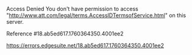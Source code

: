 Access Denied
You don't have permission to access "http://www.att.com/legal/terms.AccessIDTermsofService.html" on this server.

Reference #18.ab5ed617.1760364350.4001ee2

https://errors.edgesuite.net/18.ab5ed617.1760364350.4001ee2